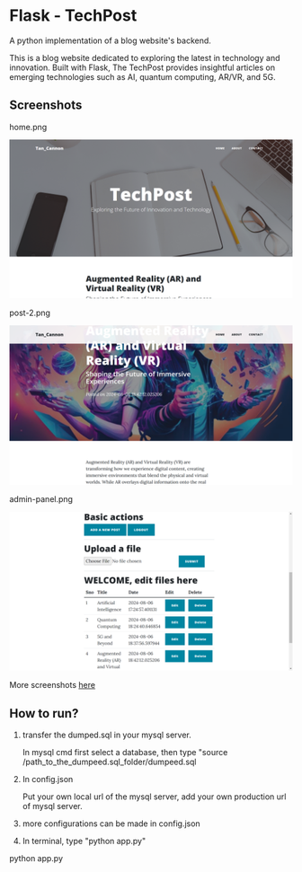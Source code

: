 
# Flask - TechPost

A python implementation of a blog website's backend.

This is a blog website dedicated to exploring the latest in technology and innovation. Built with Flask, The TechPost provides insightful articles on emerging technologies such as AI, quantum computing, AR/VR, and 5G. 

## Screenshots

home.png

![App Screenshot](https://github.com/TanCannon/TechPost/blob/main/screenshots/home.png)

post-2.png

![App Screenshot](https://github.com/TanCannon/TechPost/blob/main/screenshots/post-2.png)

admin-panel.png

![App Screenshot](https://github.com/TanCannon/TechPost/blob/main/screenshots/admin-panel.png)


More screenshots [here](https://github.com/TanCannon/TechPost/tree/main/screenshots)

## How to run?

1. transfer the dumped.sql in your mysql server.

    In mysql cmd first select a database, then type "source /path_to_the_dumpeed.sql_folder/dumpeed.sql

2. In config.json

   Put your own local url of the mysql server, add your own production url of mysql server.

3. more configurations can be made in config.json

4. In terminal, type "python app.py"
   
   

python app.py
